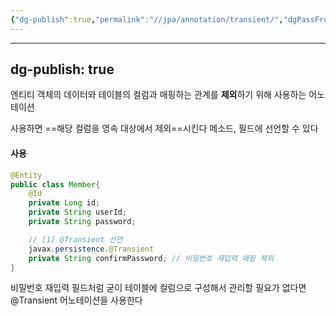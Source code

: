 ```yaml
---
{"dg-publish":true,"permalink":"//jpa/annotation/transient/","dgPassFrontmatter":true}
---
```



---
dg-publish: true
---
엔티티 객체의 데이터와 테이블의 컬럼과 매핑하는 관계를 **제외**하기 위해 사용하는 어노테이션

사용하면 ==해당 컬럼을 영속 대상에서 제외==시킨다
메소드, 필드에 선언할 수 있다

#### 사용
```java
@Entity
public class Member{
    @Id
    private Long id;
    private String userId;
    private String password;

    // [1] @Transient 선언
    javax.persistence.@Transient 
    private String confirmPassword; // 비밀번호 재입력 매핑 제외
}
```

비밀번호 재입력 필드처럼 굳이  테이블에 컬럼으로 구성해서 관리할 필요가 없다면 @Transient 어노테이션을 사용한다